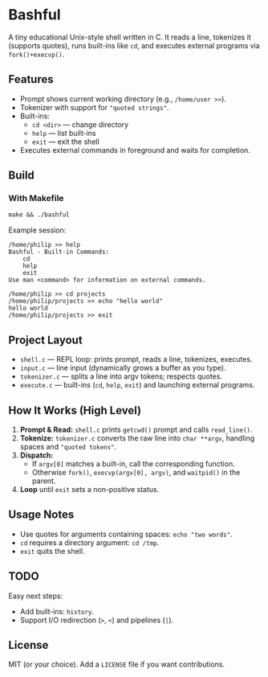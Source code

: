 # Bashful

A tiny educational Unix-style shell written in C. It reads a line, tokenizes it (supports quotes), runs built-ins like `cd`, and executes external programs via `fork()+execvp()`.

## Features
- Prompt shows current working directory (e.g., `/home/user >>`).
- Tokenizer with support for `"quoted strings"`.
- Built-ins:
  - `cd <dir>` — change directory
  - `help` — list built-ins
  - `exit` — exit the shell
- Executes external commands in foreground and waits for completion.

## Build

### With Makefile
```makefile
make && ./bashful
```

Example session:
```
/home/philip >> help
Bashful - Built-in Commands:
    cd
    help
    exit
Use man <command> for information on external commands.

/home/philip >> cd projects
/home/philip/projects >> echo "hello world"
hello world
/home/philip/projects >> exit
```

## Project Layout
- `shell.c` — REPL loop: prints prompt, reads a line, tokenizes, executes.  
- `input.c` — line input (dynamically grows a buffer as you type).  
- `tokenizer.c` — splits a line into argv tokens; respects quotes.  
- `execute.c` — built-ins (`cd`, `help`, `exit`) and launching external programs.

## How It Works (High Level)
1. **Prompt & Read:** `shell.c` prints `getcwd()` prompt and calls `read_line()`.
2. **Tokenize:** `tokenizer.c` converts the raw line into `char **argv`, handling spaces and `"quoted tokens"`.
3. **Dispatch:**
   - If `argv[0]` matches a built-in, call the corresponding function.
   - Otherwise `fork()`, `execvp(argv[0], argv)`, and `waitpid()` in the parent.
4. **Loop** until `exit` sets a non-positive status.

## Usage Notes
- Use quotes for arguments containing spaces: `echo "two words"`.
- `cd` requires a directory argument: `cd /tmp`.
- `exit` quits the shell.

## TODO
Easy next steps:
- Add built-ins: `history`.
- Support I/O redirection (`>`, `<`) and pipelines (`|`).

## License
MIT (or your choice). Add a `LICENSE` file if you want contributions.
